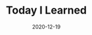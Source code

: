 ---
title: Today I Learned
description: Today I Learned documentation home page
date: 2020-12-19
draft: false

landing:
  height: 500
  title:
    - Today I Learned
---